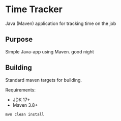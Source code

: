# Time Tracker

Java (Maven) application for tracking time on the job

## Purpose

Simple Java-app using Maven.
good night

## Building

Standard maven targets for building.

Requirements:

* JDK 17+
* Maven 3.8+

```bash
mvn clean install
```
